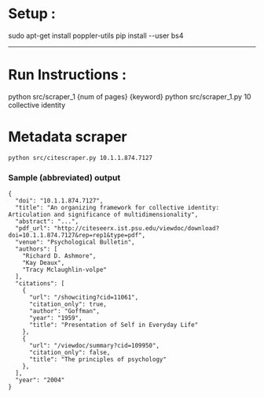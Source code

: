# Setup :

sudo apt-get install poppler-utils
pip install --user bs4


-------------------------------


# Run Instructions :
python src/scraper_1 {num of pages}  {keyword}
python src/scraper_1.py  10 collective identity



# Metadata scraper

`python src/citescraper.py 10.1.1.874.7127`

### Sample (abbreviated) output

```
{
  "doi": "10.1.1.874.7127",
  "title": "An organizing framework for collective identity: Articulation and significance of multidimensionality",
  "abstract": "...",
  "pdf_url": "http://citeseerx.ist.psu.edu/viewdoc/download?doi=10.1.1.874.7127&rep=rep1&type=pdf",
  "venue": "Psychological Bulletin",
  "authors": [
    "Richard D. Ashmore",
    "Kay Deaux",
    "Tracy Mclaughlin-volpe"
  ],
  "citations": [
    {
      "url": "/showciting?cid=11061",
      "citation_only": true,
      "author": "Goffman",
      "year": "1959",
      "title": "Presentation of Self in Everyday Life"
    },
    {
      "url": "/viewdoc/summary?cid=109950",
      "citation_only": false,
      "title": "The principles of psychology"
    },
  ],
  "year": "2004"
}
```